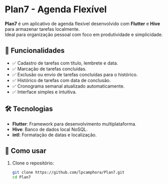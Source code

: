 # Plan7 - Agenda Flexível

**Plan7** é um aplicativo de agenda flexível desenvolvido com **Flutter** e **Hive** para armazenar tarefas localmente.  
Ideal para organização pessoal com foco em produtividade e simplicidade.

## 🚀 Funcionalidades

- ✅ Cadastro de tarefas com título, lembrete e data.
- ✅ Marcação de tarefas concluídas.
- ✅ Exclusão ou envio de tarefas concluídas para o histórico.
- ✅ Histórico de tarefas com data de conclusão.
- ✅ Cronograma semanal atualizado automaticamente.
- ✅ Interface simples e intuitiva.

## 🛠️ Tecnologias

- **Flutter**: Framework para desenvolvimento multiplataforma.
- **Hive**: Banco de dados local NoSQL.
- **intl**: Formatação de datas e localização.

## 🎯 Como usar

1. Clone o repositório:
   ```bash
   git clone https://github.com/lpcamphora/Plan7.git
   cd Plan7
